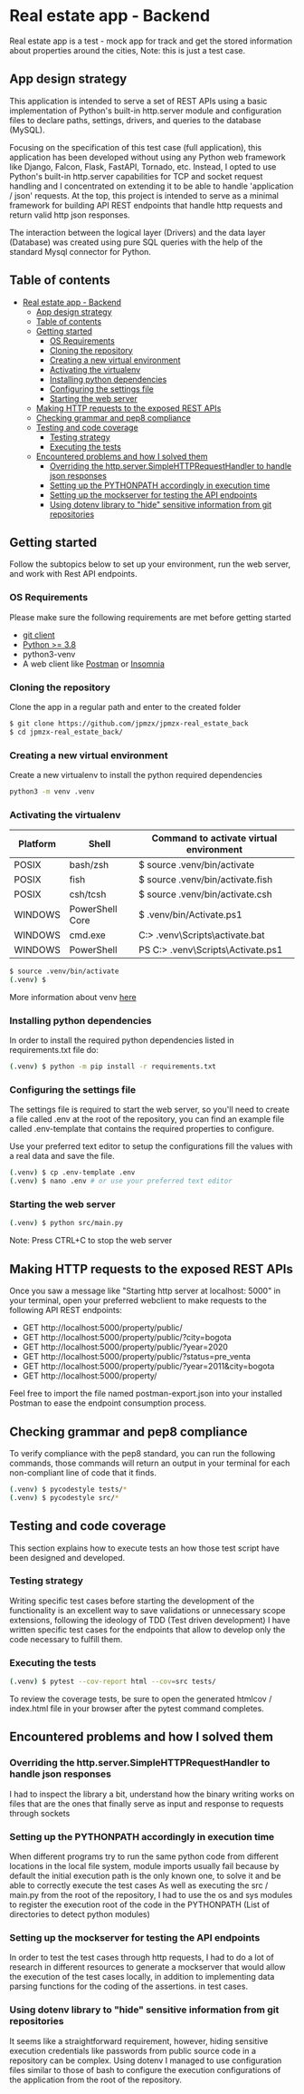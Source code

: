 # Real estate app - Backend

Real estate app is a test - mock app for track and get the stored information
about properties around the cities, Note: this is just a test case. 

## App design strategy

This application is intended to serve a set of REST APIs using a basic implementation of Python's built-in http.server module and configuration files to declare paths, settings, drivers, and queries to the database (MySQL).

Focusing on the specification of this test case (full application), this application has been developed without using any Python web framework like Django, Falcon, Flask, FastAPI, Tornado, etc. Instead, I opted to use Python's built-in http.server capabilities for TCP and socket request handling and I concentrated on extending it to be able to handle 'application / json' requests. At the top, this project is intended to serve as a minimal framework for building API REST endpoints that handle http requests and return valid http json responses.

The interaction between the logical layer (Drivers) and the data layer (Database) was created using pure SQL queries with the help of the standard Mysql connector for Python.

## Table of contents
- [Real estate app - Backend](#real-estate-app---backend)
  - [App design strategy](#app-design-strategy)
  - [Table of contents](#table-of-contents)
  - [Getting started](#getting-started)
    - [OS Requirements](#os-requirements)
    - [Cloning the repository](#cloning-the-repository)
    - [Creating a new virtual environment](#creating-a-new-virtual-environment)
    - [Activating the virtualenv](#activating-the-virtualenv)
    - [Installing python dependencies](#installing-python-dependencies)
    - [Configuring the settings file](#configuring-the-settings-file)
    - [Starting the web server](#starting-the-web-server)
  - [Making HTTP requests to the exposed REST APIs](#making-http-requests-to-the-exposed-rest-apis)
  - [Checking grammar and pep8 compliance](#checking-grammar-and-pep8-compliance)
  - [Testing and code coverage](#testing-and-code-coverage)
    - [Testing strategy](#testing-strategy)
    - [Executing the tests](#executing-the-tests)
  - [Encountered problems and how I solved them](#encountered-problems-and-how-i-solved-them)
    - [Overriding the http.server.SimpleHTTPRequestHandler to handle json responses](#overriding-the-httpserversimplehttprequesthandler-to-handle-json-responses)
    - [Setting up the PYTHONPATH accordingly in execution time](#setting-up-the-pythonpath-accordingly-in-execution-time)
    - [Setting up the mockserver for testing the API endpoints](#setting-up-the-mockserver-for-testing-the-api-endpoints)
    - [Using dotenv library to "hide" sensitive information from git repositories](#using-dotenv-library-to-hide-sensitive-information-from-git-repositories)


## Getting started

Follow the subtopics below to set up your environment, run the web server, and work with Rest API endpoints. 
### OS Requirements

Please make sure the following requirements are met before getting started
 - [git client](https://git-scm.com/downloads)
 - [Python >= 3.8](https://www.python.org/downloads/)
 - python3-venv
 - A web client like [Postman](https://www.postman.com/downloads/) or [Insomnia](https://insomnia.rest/download)


### Cloning the repository

Clone the app in a regular path and enter to the created folder
``` bash
$ git clone https://github.com/jpmzx/jpmzx-real_estate_back
$ cd jpmzx-real_estate_back/
```

### Creating a new virtual environment
Create a new virtualenv to install the python required dependencies

```bash
python3 -m venv .venv
```

### Activating the virtualenv

|Platform   |Shell   |Command to activate virtual environment|
|---|---|---|
|POSIX   |bash/zsh   |$ source .venv/bin/activate|
|POSIX   |fish   |$ source .venv/bin/activate.fish|
|POSIX   |csh/tcsh   |$ source .venv/bin/activate.csh|
|WINDOWS   |PowerShell Core|$ .venv/bin/Activate.ps1|
|WINDOWS   |cmd.exe   |C:\> .venv\Scripts\activate.bat|
|WINDOWS   |PowerShell   |PS C:\> .venv\Scripts\Activate.ps1|

```bash
$ source .venv/bin/activate
(.venv) $
```
More information about venv [here](https://docs.python.org/3/library/venv.html)

### Installing python dependencies

In order to install the required python dependencies listed in requirements.txt file do:

```bash
(.venv) $ python -m pip install -r requirements.txt
```

### Configuring the settings file

The settings file is required to start the web server, so you'll need to create a file called .env at the root of the repository, you can find an example file called .env-template that contains the required properties to configure.

Use your preferred text editor to setup the configurations fill the values with a real data and save the file.

```bash
(.venv) $ cp .env-template .env
(.venv) $ nano .env # or use your preferred text editor
```

### Starting the web server

```bash
(.venv) $ python src/main.py
```
Note: Press CTRL+C to stop the web server
## Making HTTP requests to the exposed REST APIs

Once you saw a message like "Starting http server at localhost: 5000" in your terminal, open your preferred webclient to make requests to the following API REST endpoints: 

-   GET http://localhost:5000/property/public/
-   GET http://localhost:5000/property/public/?city=bogota
-   GET http://localhost:5000/property/public/?year=2020
-   GET http://localhost:5000/property/public/?status=pre_venta
-   GET http://localhost:5000/property/public/?year=2011&city=bogota
-   GET http://localhost:5000/property/


Feel free to import the file named postman-export.json into your installed Postman to ease the endpoint consumption process.
## Checking grammar and pep8 compliance

To verify compliance with the pep8 standard, you can run the following commands, those commands will return an output in your terminal for each non-compliant line of code that it finds.

```bash
(.venv) $ pycodestyle tests/*
(.venv) $ pycodestyle src/*
```

## Testing and code coverage

This section explains how to execute tests an how those test script have been designed and developed. 

### Testing strategy

Writing specific test cases before starting the development of the functionality is an excellent way to save validations or unnecessary scope extensions, following the ideology of TDD (Test driven development) I have written specific test cases for the endpoints that allow to develop only the code necessary to fulfill them. 
### Executing the tests

```bash
(.venv) $ pytest --cov-report html --cov=src tests/
```
To review the coverage tests, be sure to open the generated htmlcov / index.html file in your browser after the pytest command completes. 

## Encountered problems and how I solved them

### Overriding the http.server.SimpleHTTPRequestHandler to handle json responses

I had to inspect the library a bit, understand how the binary writing works on files that are the ones that finally serve as input and response to requests through sockets 

### Setting up the PYTHONPATH accordingly in execution time

When different programs try to run the same python code from different locations in the local file system, module imports usually fail because by default the initial execution path is the only known one, to solve it and be able to correctly execute the test cases As well as executing the src / main.py from the root of the repository, I had to use the os and sys modules to register the execution root of the code in the PYTHONPATH (List of directories to detect python modules) 

### Setting up the mockserver for testing the API endpoints

In order to test the test cases through http requests, I had to do a lot of research in different resources to generate a mockserver that would allow the execution of the test cases locally, in addition to implementing data parsing functions for the coding of the assertions. in test cases. 
### Using dotenv library to "hide" sensitive information from git repositories

It seems like a straightforward requirement, however, hiding sensitive execution credentials like passwords from public source code in a repository can be complex. Using dotenv I managed to use configuration files similar to those of bash to configure the execution configurations of the application from the root of the repository. 